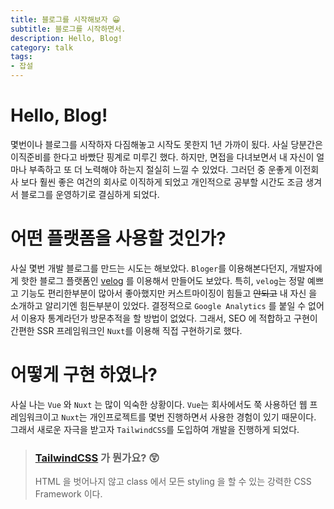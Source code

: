 ```yaml
---
title: 블로그를 시작해보자 😀
subtitle: 블로그를 시작하면서.
description: Hello, Blog!
category: talk
tags:
- 잡설
---
```


# Hello, Blog!

몇번이나 블로그를 시작하자 다짐해놓고 시작도 못한지 1년 가까이 됬다. 
사실 당분간은 이직준비를 한다고 바빴단 핑계로 미루긴 했다. 
하지만, 면접을 다녀보면서 내 자신이 얼마나 부족하고 또 더 노력해야 하는지 절실히 느낄 수 있었다.
그러던 중 운좋게 이전회사 보다 훨씬 좋은 여건의 회사로 이직하게 되었고 개인적으로 공부할 시간도 조금 생겨서 블로그를 운영하기로 결심하게 되었다.

# 어떤 플랫폼을 사용할 것인가?

사실 몇번 개발 블로그를 만드는 시도는 해보았다. `Bloger`를 이용해본다던지, 개발자에게 핫한 블로그 플랫폼인 [velog](https://velog.io/@eggplantiny) 를 이용해서 만들어도 보았다.
특히, `velog`는 정말 예쁘고 기능도 편리한부분이 많아서 좋아했지만 커스트마이징이 힘들고 ~~안되고~~ 내 자신 을 소개하고 알리기엔 힘든부분이 있었다. 결정적으로 `Google Analytics` 를 붙일 수 없어서 이용자 통계라던가 방문추적을 할 방법이 없었다.
그래서, SEO 에 적합하고 구현이 간편한 SSR 프레임워크인 `Nuxt`를 이용해 직접 구현하기로 했다.


# 어떻게 구현 하였나?

사실 나는 `Vue` 와 `Nuxt` 는 많이 익숙한 상황이다. `Vue`는 회사에서도 쭉 사용하던 웹 프레임워크이고 `Nuxt`는 개인프로젝트를 몇번 진행하면서 사용한 경험이 있기 때문이다.
그래서 새로운 자극을 받고자 `TailwindCSS`를 도입하여 개발을 진행하게 되었다.

> ### [TailwindCSS](https://tailwindcss.com/) 가 뭔가요? 😲
> HTML 을 벗어나지 않고 class 에서 모든 styling 을 할 수 있는 강력한 CSS Framework 이다.
